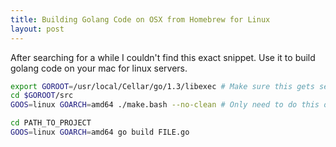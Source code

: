```yaml
---
title: Building Golang Code on OSX from Homebrew for Linux
layout: post
---
```


After searching for a while I couldn't find this exact snippet. Use it to build golang code on your mac for linux servers.

```bash
export GOROOT=/usr/local/Cellar/go/1.3/libexec # Make sure this gets set at login.
cd $GOROOT/src
GOOS=linux GOARCH=amd64 ./make.bash --no-clean # Only need to do this once.

cd PATH_TO_PROJECT
GOOS=linux GOARCH=amd64 go build FILE.go
```
